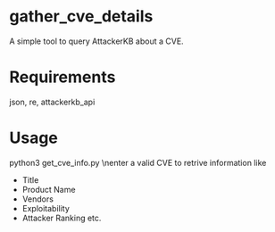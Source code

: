 # gather_cve_details
A simple tool to query AttackerKB about a CVE.

# Requirements
json, re, attackerkb_api

# Usage
python3 get_cve_info.py
\nenter a valid CVE to retrive information like
* Title
* Product Name
* Vendors
* Exploitability
* Attacker Ranking etc.

